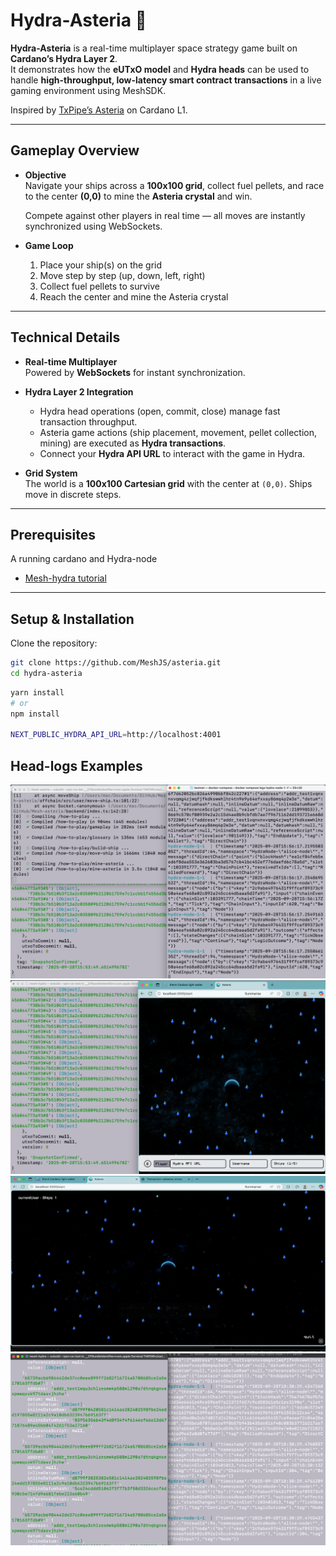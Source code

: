 # Hydra-Asteria 🚀  

**Hydra-Asteria** is a real-time multiplayer space strategy game built on **Cardano’s Hydra Layer 2**.  
It demonstrates how the **eUTxO model** and **Hydra heads** can be used to handle **high-throughput, low-latency smart contract transactions** in a live gaming environment using MeshSDK.  

Inspired by [TxPipe’s Asteria](https://github.com/txpipe/asteria) on Cardano L1.  

---

##  Gameplay Overview  

- **Objective**  
  Navigate your ships across a **100x100 grid**, collect fuel pellets, and race to the center **(0,0)** to mine the **Asteria crystal** and win.  

  Compete against other players in real time — all moves are instantly synchronized using WebSockets.  

- **Game Loop**  
  1. Place your ship(s) on the grid  
  2. Move step by step (up, down, left, right)  
  3. Collect fuel pellets to survive  
  4. Reach the center and mine the Asteria crystal  

---


##  Technical Details  

- **Real-time Multiplayer**  
  Powered by **WebSockets** for instant synchronization.  

- **Hydra Layer 2 Integration**  
  - Hydra head operations (open, commit, close) manage fast transaction throughput.  
  - Asteria game actions (ship placement, movement, pellet collection, mining) are executed as **Hydra transactions**.  
  - Connect your **Hydra API URL** to interact with the game in Hydra.  

- **Grid System**  
  The world is a **100x100 Cartesian grid** with the center at `(0,0)`. Ships move in discrete steps.  

---

##  Prerequisites  

A running cardano and Hydra-node  

- [Mesh-hydra tutorial](https://meshjs.dev/hydra/tutorial) 

---

##  Setup & Installation  

Clone the repository:  

```bash
git clone https://github.com/MeshJS/asteria.git
cd hydra-asteria
```

```bash
yarn install
# or
npm install

NEXT_PUBLIC_HYDRA_API_URL=http://localhost:4001
```

## Head-logs Examples

![Hydra log1 Diagram](./frontend/public/visualizer/hydra-logs1.png)
![Hydra log2 Diagram](./frontend/public/visualizer/hydra-logs2.png)
![Hydra Head3 Diagram](./frontend/public/visualizer/hydra-logs3.png)
![Hydra Head4 Diagram](./frontend/public/visualizer/Head-logs5.png)
